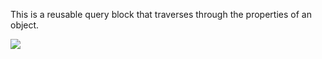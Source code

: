 This is a reusable query block that traverses through the properties of an object.

![](https://raw.githubusercontent.com/opensourceBIM/BIMserver/master/Documentation/img/Properties.png)
